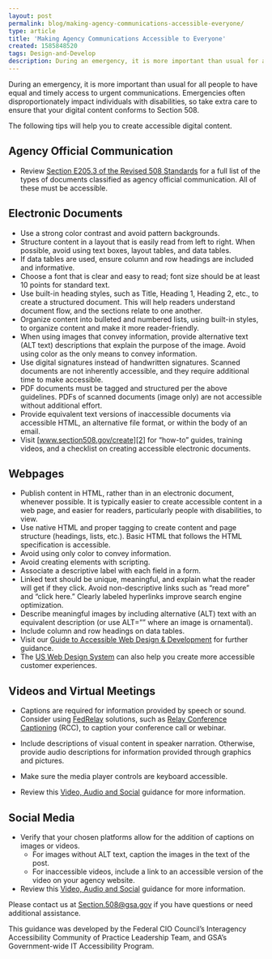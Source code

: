 ```yaml
---
layout: post
permalink: blog/making-agency-communications-accessible-everyone/
type: article
title: 'Making Agency Communications Accessible to Everyone'
created: 1585848520
tags: Design-and-Develop
description: During an emergency, it is more important than usual for all people to have equal and timely access to urgent communications. Emergencies often disproportionately impact individuals with disabilities, so take extra care to ensure that your digital content conforms to Section 508.&nbsp;
---
```


During an emergency, it is more important than usual for all people to have equal and timely access to urgent communications. Emergencies often disproportionately impact individuals with disabilities, so take extra care to ensure that your digital content conforms to Section 508.&nbsp;

The following tips will help you to create accessible digital content.

## Agency Official Communication

  * Review [Section E205.3 of the Revised 508 Standards][1] for a full list of the types of documents classified as agency official communication. All of these must be accessible.

## Electronic Documents

  * Use a strong color contrast and avoid pattern backgrounds.
  * Structure content in a layout that is easily read from left to right. When possible, avoid using text boxes, layout tables, and data tables.
  * If data tables are used, ensure column and row headings are included and informative.
  * Choose a font that is clear and easy to read; font size should be at least 10 points for standard text.
  * Use built-in heading styles, such as Title, Heading 1, Heading 2, etc., to create a structured document. This will help readers understand document flow, and the sections relate to one another.&nbsp;
  * Organize content into bulleted and numbered lists, using built-in styles, to organize content and make it more reader-friendly.
  * When using images that convey information, provide alternative text (ALT text) descriptions that explain the purpose of the image. Avoid using color as the only means to convey information.
  * Use digital signatures instead of handwritten signatures. Scanned documents are not inherently accessible, and they require additional time to make accessible.
  * PDF documents must be tagged and structured per the above guidelines. PDFs of scanned documents (image only) are not accessible without additional effort.
  * Provide equivalent text versions of inaccessible documents via accessible HTML, an alternative file format, or within the body of an email.
  * Visit [www.section508.gov/create][2] for &ldquo;how-to&rdquo; guides, training videos, and a checklist on creating accessible electronic documents.

## Webpages

  * Publish content in HTML, rather than in an electronic document, whenever possible. It is typically easier to create accessible content in a web page, and easier for readers, particularly people with disabilities, to view.
  * Use native HTML and proper tagging to create content and page structure (headings, lists, etc.). Basic HTML that follows the HTML specification is accessible.
  * Avoid using only color to convey information.
  * Avoid creating elements with scripting.
  * Associate a descriptive label with each field in a form.
  * Linked text should be unique, meaningful, and explain what the reader will get if they click. Avoid non-descriptive links such as &ldquo;read more&rdquo; and &ldquo;click here.&rdquo; Clearly labeled hyperlinks improve search engine optimization.
  * Describe meaningful images by including alternative (ALT) text with an equivalent description (or use ALT=&rdquo;&rdquo; where an image is ornamental).
  * Include column and row headings on data tables.
  * Visit our [Guide to Accessible Web Design & Development][3] for further guidance.
  * The [US Web Design System][4] can also help you create more accessible customer experiences.

## Videos and Virtual Meetings

  * Captions are required for information provided by speech or sound. Consider using [FedRelay][5] solutions, such as [Relay Conference Captioning][6] (RCC), to caption your conference call or webinar.&nbsp;

  * Include descriptions of visual content in speaker narration. Otherwise, provide audio descriptions for information provided through graphics and pictures.
  * Make sure the media player controls are keyboard accessible.
  * Review this [Video, Audio and Social][7] guidance for more information.

## Social Media

  * Verify that your chosen platforms allow for the addition of captions on images or videos.
      * For images without ALT text, caption the images in the text of the post.
      * For inaccessible videos, include a link to an accessible version of the video on your agency website.
  * Review this [Video, Audio and Social][7] guidance for more information.

Please contact us at <Section.508@gsa.gov> if you have questions or need additional assistance.

This guidance was developed by the Federal CIO Council&rsquo;s Interagency Accessibility Community of Practice Leadership Team, and GSA&rsquo;s Government-wide IT Accessibility Program.

 [1]: https://www.access-board.gov/guidelines-and-standards/communications-and-it/about-the-ict-refresh/final-rule/text-of-the-standards-and-guidelines#E205-content
 [2]: {{site.baseurl}}/create
 [3]: {{site.baseurl}}/content/guide-accessible-web-design-development
 [4]: https://designsystem.digital.gov/
 [5]: https://www.federalrelay.us/
 [6]: https://www.federalrelay.us/rcc
 [7]: {{site.baseurl}}/create/video-social